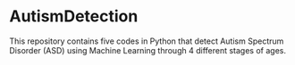 # AutismDetection
This repository contains five codes in Python that detect Autism Spectrum Disorder (ASD) using Machine Learning
through 4 different stages of ages. 

